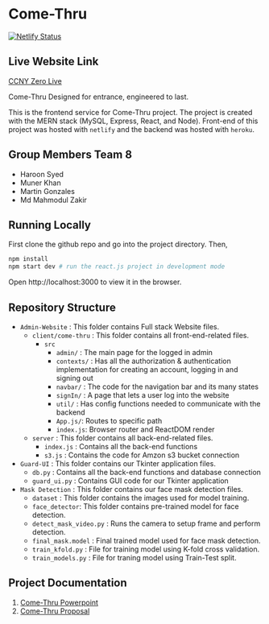 # Come-Thru
[![Netlify Status](https://api.netlify.com/api/v1/badges/77b3afd5-b2ef-4d5a-8ba3-a2e52fa2a111/deploy-status)](https://app.netlify.com/sites/come-thru/deploys)

## Live Website Link
[CCNY Zero Live](https://come-thru.netlify.app/)

Come-Thru Designed for entrance, engineered to last.

This is the frontend service for Come-Thru project. The project is created with the MERN stack (MySQL, Express, React, and Node). Front-end of this project was hosted with `netlify` and the backend was hosted with `heroku`. 

## Group Members Team 8
- Haroon Syed
- Muner Khan 
- Martin Gonzales
- Md Mahmodul Zakir

## Running Locally
First clone the github repo and go into the project directory. Then,
```bash
npm install
npm start dev # run the react.js project in development mode
```
Open http://localhost:3000 to view it in the browser.

## Repository Structure
- `Admin-Website` : This folder contains Full stack Website files. 
  - `client/come-thru` : This folder contains all front-end-related files. 
    - `src`   
      - `admin/` : The main page for the logged in admin
      - `contexts/` : Has all the authorization & authentication implementation for creating an account, logging in and signing out
      - `navbar/` : The code for the navigation bar and its many states
      - `signIn/` : A page that lets a user log into the website
      - `util/` : Has config functions needed to communicate with the backend
      - `App.js/`: Routes to specific path
      - `index.js`: Browser router and ReactDOM render
  - `server` : This folder contains all back-end-related files. 
    - `index.js` : Contains all the back-end functions
    - `s3.js` : Contains the code for Amzon s3 bucket connection
- `Guard-UI` : This folder contains our Tkinter application files.
  - `db.py` : Contains all the back-end functions and database connection
  - `guard_ui.py` : Contains GUI code for our Tkinter application
- `Mask Detection` : This folder contains our face mask detection files.
  - `dataset` : This folder contains the images used for model training.
  - `face_detector`: This folder contains pre-trained model for face detection.
  - `detect_mask_video.py` : Runs the camera to setup frame and perform detection.
  - `final_mask.model` : Final trained model used for face mask detection.
  - `train_kfold.py` : File for training model using K-fold cross validation.
  - `train_models.py` : File for traning model using Train-Test split.
   
## Project Documentation
1. [Come-Thru Powerpoint](https://docs.google.com/presentation/d/16wbIWk9td-UuQ53f3foKC1Vg_PDeEWJO/edit?usp=sharing&ouid=103159057980070067489&rtpof=true&sd=true)
2. [Come-Thru Proposal](https://drive.google.com/file/d/1uub9MHMMsYmGQ761KaTmEw16FKjZYmJO/view?usp=sharing)  

